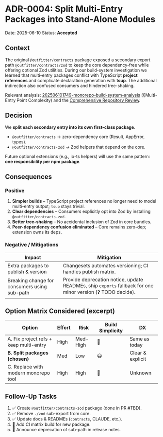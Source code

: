 # ADR-0004: Split Multi-Entry Packages into Stand-Alone Modules

Date: 2025-06-10 Status: **Accepted**

## Context

The original `@outfitter/contracts` package exposed a secondary export path `@outfitter/contracts/zod` to keep the core dependency-free while offering optional Zod utilities. During our build-system investigation we learned that multi-entry packages conflict with TypeScript **project references** and complicate declaration generation with **tsup**. The additional indirection also confused consumers and hindered tree-shaking.

Relevant analysis: [202506101749-monorepo-build-system-analysis](../handoffs/202506101749-monorepo-build-system-analysis.md) (§Multi-Entry Point Complexity) and the [Comprehensive Repository Review](../notes/202506101807-comprehensive-review.md).

## Decision

We **split each secondary entry into its own first-class package**.

- `@outfitter/contracts` → zero-dependency core (Result, AppError, types).
- `@outfitter/contracts-zod` → Zod helpers that depend on the core.

Future optional extensions (e.g., io-ts helpers) will use the same pattern: **one responsibility per npm package**.

## Consequences

### Positive

1. **Simpler builds** – TypeScript project references no longer need to model
multi-entry output; `tsup` stays trivial.
2. **Clear dependencies** – Consumers explicitly opt into Zod by installing
`@outfitter/contracts-zod`.
3. **Better tree-shaking** – No accidental inclusion of Zod in core bundles.
4. **Peer-dependency confusion eliminated** – Core remains zero-dep; extension
owns its deps.

### Negative / Mitigations

| Impact                                       | Mitigation                                                                                                  |
| -------------------------------------------- | ----------------------------------------------------------------------------------------------------------- |
| Extra packages to publish & version          | Changesets automates versioning; CI handles publish matrix.                                                 |
| Breaking change for consumers using sub-path | Provide deprecation notice, update READMEs, ship `exports` fallback for one minor version (❓ TODO decide). |

## Option Matrix Considered (excerpt)

| Option                                 | Effort | Risk     | Build Simplicity | DX               |
| -------------------------------------- | ------ | -------- | ---------------- | ---------------- |
| A. Fix project refs + keep multi-entry | High   | Med-High | 😬               | Same as today    |
| **B. Split packages (chosen)**         | Med    | Low      | 😀               | Clear & explicit |
| C. Replace with modern monorepo tool   | High   | High     | 🙂               | Unknown          |

## Follow-Up Tasks

1. ✅ Create `@outfitter/contracts-zod` package (done in PR #TBD).
2. ✅ Remove `./zod` sub-export from core.
3. ✅ Update docs & READMEs (`contracts`, CLAUDE, etc.).
4. 🚧 Add CI matrix build for new package.
5. 🚧 Announce deprecation of sub-path in release notes.
